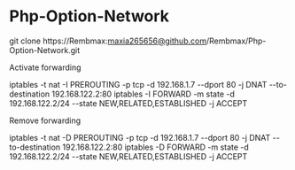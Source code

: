 # Php-Option-Network





git clone https://Rembmax:maxia265656@github.com/Rembmax/Php-Option-Network.git



Activate forwarding

iptables -t nat -I PREROUTING -p tcp -d 192.168.1.7 --dport 80 -j DNAT --to-destination 192.168.122.2:80
iptables -I FORWARD -m state -d 192.168.122.2/24 --state NEW,RELATED,ESTABLISHED -j ACCEPT

Remove forwarding

iptables -t nat -D PREROUTING -p tcp -d 192.168.1.7 --dport 80 -j DNAT --to-destination 192.168.122.2:80
iptables -D FORWARD -m state -d 192.168.122.2/24 --state NEW,RELATED,ESTABLISHED -j ACCEPT
